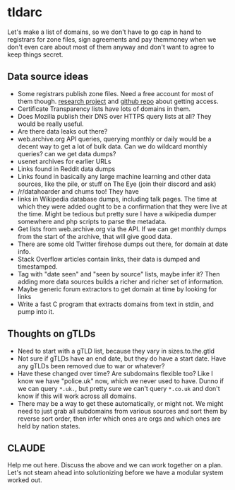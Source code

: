 # tldarc

Let's make a list of domains, so we don't have to go cap in hand to registrars
for zone files, sign agreements and pay themmoney when we don't even care about
most of them anyway and don't want to agree to keep things secret.

## Data source ideas

* Some registrars publish zone files. Need a free account for most of them
  though. [research project](https://chatgpt.com/s/dr_686356043c1481918e04465053884ea9)
  and [github repo](https://github.com/jschauma/tld-zoneinfo) about getting
  access.
* Certificate Transparency lists have lots of domains in them.
* Does Mozilla publish their DNS over HTTPS query lists at all? They would be
  really useful.
* Are there data leaks out there?
* web.archive.org API queries, querying monthly or daily would be a decent way
  to get a lot of bulk data. Can we do wildcard monthly queries? can we get
  data dumps?
* usenet archives for earlier URLs
* Links found in Reddit data dumps
* Links found in basically any large machine learning and other data sources,
  like the pile, or stuff on The Eye (join their discord and ask)
* /r/datahoarder and chums too! They have
* links in Wikipedia database dumps, including talk pages. The time at which
  they were added ought to be a confirmation that they were live at the time.
  Might be tedious but pretty sure I have a wikipedia dumper somewhere and php
  scripts to parse the metadata.
* Get lists from web.archive.org via the API. If we can get monthly dumps from
  the start of the archive, that will give good data.
* There are some old Twitter firehose dumps out there, for domain at date info.
* Stack Overflow articles contain links, their data is dumped and timestamped.
* Tag with "date seen" and "seen by source" lists, maybe infer it? Then adding
  more data sources builds a richer and richer set of information.
* Maybe generic forum extractors to get domain at time by looking for links
* Write a fast C program that extracts domains from text in stdin, and pump into
  it.

## Thoughts on gTLDs

* Need to start with a gTLD list, because they vary in sizes.to.the.gtld
* Not sure if gTLDs have an end date, but they do have a start date. Have any
  gTLDs been removed due to war or whatever?
* Have these changed over time? Are subdomains flexible too? Like I know we
  have "police.uk" now, which we never used to have. Dunno if we can query
  `*.uk.`, but pretty sure we can't query `*.co.uk` and don't know if this will
  work across all domains.
* There may be a way to get these automatically, or might not. We might need
  to just grab all subdomains from various sources and sort them by reverse
  sort order, then infer which ones are orgs and which ones are held by nation
  states.

## CLAUDE

Help me out here. Discuss the above and we can work together on a plan. Let's
not steam ahead into solutionizing before we have a modular system worked out.


